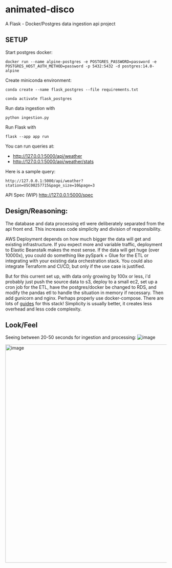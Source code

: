 # animated-disco
A Flask - Docker/Postgres data ingestion api project

## SETUP

Start postgres docker:

```docker run --name alpine-postgres -e POSTGRES_PASSWORD=password -e POSTGRES_HOST_AUTH_METHOD=password -p 5432:5432 -d postgres:14.0-alpine```

Create miniconda environment:

```conda create --name flask_postgres --file requirements.txt```

```conda activate flask_postgres```

Run data ingestion with 

```python ingestion.py```

Run Flask with

```flask --app app run```

You can run queries at:
- http://127.0.0.1:5000/api/weather
- http://127.0.0.1:5000/api/weather/stats


Here is a sample query:

```http://127.0.0.1:5000/api/weather?station=USC00257715&page_size=10&page=3```


API Spec (WIP)
http://127.0.0.1:5000/spec

## Design/Reasoning:

The database and data processing etl were deliberately separated from the api front end.  This increases code simplicity and division of responsibility.

AWS Deployment depends on how much bigger the data will get and existing infrastructure.  If you expect more and variable traffic,
deployment to Elastic Beanstalk makes the most sense.  If the data will get huge (over 10000x), you could do something like pySpark + Glue for the ETL or integrating
with your existing data orchestration stack.  You could also integrate Terraform and CI/CD, but only if the use case is justified.  

But for this current set up, with data only growing by 100x or less,  i'd probably just push the source data to s3, deploy to a small ec2, set up a cron job for the ETL, have the postgres/docker be changed to RDS, 
and modify the pandas etl to handle the situation in memory if necessary.  Then add gunicorn and nginx. 
Perhaps properly use docker-compose. There are lots of [guides](https://testdriven.io/blog/deploying-django-to-ec2-with-docker-and-gitlab/) for this stack!
Simplicity is usually better, it creates less overhead and less code complexity.

## Look/Feel

Seeing between 20-50 seconds for ingestion and processing:
![image](https://github.com/3vivekb/animated-disco/assets/4524205/bafdad8f-ce5f-4702-b558-39b6e7c44721)

<img width="679" alt="image" src="https://github.com/3vivekb/animated-disco/assets/4524205/62813a20-e949-4217-9440-2a679a95c0cc">






